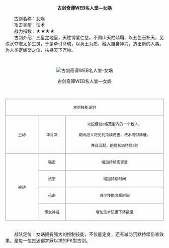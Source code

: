  <p style="TEXT-ALIGN:center"><B>古剑奇谭WEB名人堂—女娲</B>
 
<p>&nbsp;&nbsp;&nbsp;&nbsp;&nbsp;&nbsp;&nbsp;古剑名称：女娲<br>　　攻击类型：法术<br>　　战力指数：★★★★<br>　　古剑介绍：三皇之地皇，天性博爱仁慈。不周山天柱倾塌，以五色石补天，见洪水夺取太多生灵，于是牵引命魂，以黄土为质，融入自身神力，造出新的人类。为人类定嫁娶之仪，扶持天下万物。</p><p>&nbsp;</p><p style="text-align: center;"><img title="古剑奇谭WEB名人堂-女娲" alt="古剑奇谭WEB名人堂-女娲" src="http://dev.36b.me/current/gjqt/img/resource/413.png"></p><p style="text-align: center;">古剑奇谭WEB名人堂—女娲</p><p>&nbsp;</p><table width="529"><tbody><tr style="height: 38px;"><td style="padding: 1px; border: 1px solid rgb(150, 150, 150);" colspan="3" valign="middle" width="529"><p style="text-align: center;"><span style="font-family: 宋体; font-size: 12px;">古剑技能说明</span></p></td></tr><tr style="height: 108px;"><td style="border-width: medium 1px 1px; border-style: none solid solid; border-color: currentColor rgb(150, 150, 150) rgb(150, 150, 150); padding: 1px;" valign="middle" width="108"><p style="text-align: center;"><span style="font-family: 宋体; font-size: 12px;">主动</span></p></td><td style="border-width: 1px 1px 1px medium; border-style: solid solid solid none; border-color: rgb(150, 150, 150) rgb(150, 150, 150) rgb(150, 150, 150) currentColor; padding: 1px;" valign="middle" width="90"><p style="text-align: center;"><span style="font-family: 宋体; font-size: 12px;">华胥决</span></p></td><td style="border-width: 1px 1px 1px medium; border-style: solid solid solid none; border-color: rgb(150, 150, 150) rgb(150, 150, 150) rgb(150, 150, 150) currentColor; padding: 1px;" valign="middle" width="331"><p style="text-align: center;"><span style="font-family: 宋体; font-size: 12px;">以蛇缠住<span style="font-family: Times New Roman;">8</span><span style="font-family: 宋体;">格范围内的一个敌人，</span></span></p><p style="text-align: center;"><span style="font-family: 宋体; font-size: 12px;">期间敌人将受到持续伤害，法术防御降低，</span></p><p style="text-align: center;"><span style="font-family: 宋体; font-size: 12px;">并且沉默，蛇缠状态持续<span style="font-family: Times New Roman;">6</span><span style="font-family: 宋体;">秒</span></span></p></td></tr><tr style="height: 38px;"><td style="border-width: medium 1px 1px; border-style: none solid solid; border-color: currentColor rgb(150, 150, 150) rgb(150, 150, 150); padding: 1px;" rowspan="4" valign="middle" width="108"><p style="text-align: center;"><span style="font-family: 宋体; font-size: 12px;">被动</span></p></td><td style="border-width: medium 1px 1px medium; border-style: none solid solid none; border-color: currentColor rgb(150, 150, 150) rgb(150, 150, 150) currentColor; padding: 1px;" valign="middle" width="90"><p style="text-align: center;"><span style="font-family: 宋体; font-size: 12px;">强击</span></p></td><td style="border-width: medium 1px 1px medium; border-style: none solid solid none; border-color: currentColor rgb(150, 150, 150) rgb(150, 150, 150) currentColor; padding: 1px;" valign="middle" width="331"><p style="text-align: center;"><span style="font-family: 宋体; font-size: 12px;">增加持续伤害量</span></p></td></tr><tr style="height: 38px;"><td style="border-width: medium 1px 1px medium; border-style: none solid solid none; border-color: currentColor rgb(150, 150, 150) rgb(150, 150, 150) currentColor; padding: 1px;" valign="middle" width="90"><p style="text-align: center;"><span style="font-family: 宋体; font-size: 12px;">法宗</span></p></td><td style="border-width: medium 1px 1px medium; border-style: none solid solid none; border-color: currentColor rgb(150, 150, 150) rgb(150, 150, 150) currentColor; padding: 1px;" valign="middle" width="331"><p style="text-align: center;"><span style="font-family: 宋体; font-size: 12px;">增加持续时间</span></p></td></tr><tr style="height: 38px;"><td style="border-width: medium 1px 1px medium; border-style: none solid solid none; border-color: currentColor rgb(150, 150, 150) rgb(150, 150, 150) currentColor; padding: 1px;" valign="middle" width="90"><p style="text-align: center;"><span style="font-family: 宋体; font-size: 12px;">迅击</span></p></td><td style="border-width: medium 1px 1px medium; border-style: none solid solid none; border-color: currentColor rgb(150, 150, 150) rgb(150, 150, 150) currentColor; padding: 1px;" valign="middle" width="331"><p style="text-align: center;"><span style="font-family: 宋体; font-size: 12px;">减少技能冷却时间</span></p></td></tr><tr style="height: 38px;"><td style="border-width: medium 1px 1px medium; border-style: none solid solid none; border-color: currentColor rgb(150, 150, 150) rgb(150, 150, 150) currentColor; padding: 1px;" valign="middle" width="90"><p style="text-align: center;"><span style="font-family: 宋体; font-size: 12px;">帝女神威</span></p></td><td style="border-width: medium 1px 1px medium; border-style: none solid solid none; border-color: currentColor rgb(150, 150, 150) rgb(150, 150, 150) currentColor; padding: 1px;" valign="middle" width="331"><p style="text-align: center;"><span style="font-family: 宋体; font-size: 12px;">增加法术防御下降数值</span></p></td></tr></tbody></table><p><br>　　战队定位：女娲拥有强大的控制技能，不仅能定身，还有减防沉默持续伤害效果。是每一位古迷都梦寐以求的PK型古剑。</p>
